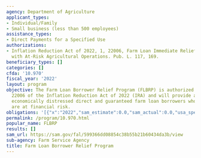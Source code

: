 ```yaml
---
agency: Department of Agriculture
applicant_types:
- Individual/Family
- Small business (less than 500 employees)
assistance_types:
- Direct Payments for a Specified Use
authorizations:
- Inflation Reduction Act of 2022, 1, 22006, Farm Loan Immediate Relief for Borrowers
  with At-Risk Agricultural Operations. Pub. L. 117, 169.
beneficiary_types: []
categories: []
cfda: '10.970'
fiscal_year: '2022'
layout: program
objective: The Farm Loan Borrower Relief Program (FLBRP) is authorized in Section
  22006 of the Inflation Reduction Act of 2022 (IRA) and will provide assistance to
  economically distressed direct and guaranteed farm loan borrowers whose operations
  are at financial risk.
obligations: '[{"x":"2022","sam_estimate":0.0,"sam_actual":0.0,"usa_spending_actual":0.0},{"x":"2023","sam_estimate":3100000000.0,"sam_actual":0.0,"usa_spending_actual":0.0},{"x":"2024","sam_estimate":0.0,"sam_actual":0.0,"usa_spending_actual":0.0}]'
permalink: /program/10.970.html
popular_name: FLBRP
results: []
sam_url: https://sam.gov/fal/599366dd08854c38b55b21b60434da3b/view
sub-agency: Farm Service Agency
title: Farm Loan Borrower Relief Program
---
```

